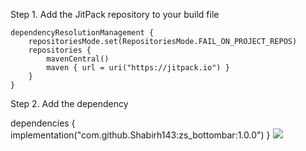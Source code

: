 Step 1. Add the JitPack repository to your build file


    dependencyResolutionManagement {
		repositoriesMode.set(RepositoriesMode.FAIL_ON_PROJECT_REPOS)
		repositories {
			mavenCentral()
			maven { url = uri("https://jitpack.io") }
		}
	}

Step 2. Add the dependency

dependencies {
	        implementation("com.github.Shabirh143:zs_bottombar:1.0.0")
	}
 [![](https://jitpack.io/v/Shabirh143/zs_bottombar.svg)](https://jitpack.io/#Shabirh143/zs_bottombar)
 

